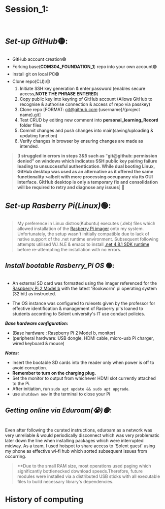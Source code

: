 Session_1:
======

<br>

**<h3><em>Set-up GitHub</em>🟡:</h3>**
------

- GitHub account creation🟢
- Forking base(**COM304_FOUNDATION_1**) repo into your own account🟢
- Install git on local PC🟢
- Clone repo(CLI):🟡
  1. Initiate SSH key generation & enter password (enables secure access,**NOTE THE PHRASE ENTERED**)
  2. Copy public key into keyring of GitHub account (Allows GitHub to recognise & authorise connection & access of repo via passkey)
  3. Clone repo [FORMAT: git@github.com:{username}/{project name}.git]
  4. Test CRUD by editing new comment into **personal_learning_Record** folder files
  5. Commit changes and push changes into main(saving/uploading & updating function)
  6. Verify changes in browser by ensuring changes are made as intended.

>[**I struggled in errors in steps 3&5 such as "git@github: permission denied" on windows which indicates SSH public key pairing failure leading to unsuccessful authentication. While dual booting Linux, GitHub desktop was used as an alternative as it offered the same functionality >albeit with more processing occupancy via its GUI interface. GitHub desktop is only a temporary fix and consolidation will be required to retry and diagnose any issues**] 🔴<br>

**<h3><em>Set-up Rasberry Pi(Linux)</em>🟢:</h3>**
------


>My preference in Linux distros(Kubuntu) executes (.deb) files which allowed installation of the [Rasberry Pi imager](https://www.raspberrypi.com/software) onto my system. 
Unfortunately, the setup wasn't initially compatible due to lack of native support of the .net runtime environment. Subsequent following attempts utilised W.I.N.E & emacs to install [.net 4.8.1 SDK runtime](https://dotnet.microsoft.com/en-us/download/dotnet-framework/net481) before re-attempting the installation with no errors. <br>

**<h4><em>Install bootable Rasberry_Pi OS </em>🟢:</h4>**
------


- An external SD card was formatted using the imager referenced for the [Raspberry Pi 2 Model b](https://www.raspberrypi.com/products/raspberry-pi-2-model-b) with the latest 'Bookworm' pi operating system (32 bit) as instructed.

- The OS instance was configured to rulesets given by the professor for effective identification & management of Rasberry pi's loaned to students according to Solent university's IT use conduct policies. <br>


***Base hardware configuration:***
- (Base hardware : Raspberry Pi 2 Model b, monitor) 
- (peripheral hardware: USB dongle, HDMI cable, micro-usb Pi charger, wired keyboard & mouse)
  
***Notes:***
  - Insert the bootable SD cards into the reader only when power is off to avoid corruption.
  - **Remember to turn on the charging plug.**
  - Set the monitor to output from whichever HDMI slot currently attached to the Pi.
  - After initiation, run `sudo apt update && sudo apt upgrade`.
  - use `shutdown now` in the terminal to close your Pi

**<h5><em>Getting online via Eduroam(😭)</em>🟢:</h5>**
------
Even after following the curated instructions, eduroam as a network was very unreliable & would periodically disconnect which was very problematic later down the line when installing packages which were interrupted midway. As a team, I used hotspot to share access to 'Solent guest' using my phone as effective wi-fi hub which sorted subsequent issues from occurring.<br>

>**Due to the small RAM size, most operations used paging which significantly bottlenecked download speeds.Therefore, future modules were installed via a distributed USB sticks with all executable files to build necessary library's dependencies.<br>


**<h3>History of computing</h3>**
------

